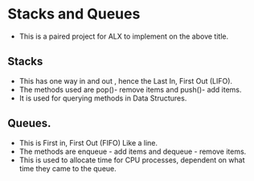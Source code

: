 # Stacks and Queues
- This is a paired project for ALX to implement on the above title.

## Stacks
- This has one way in and out , hence the Last In, First Out (LIFO).
- The methods used are pop()- remove items and push()- add items.
- It is used for querying methods in Data Structures.

## Queues.
- This is First in, First Out (FIFO) Like a line.
- The methods are enqueue - add items and dequeue - remove items.
- This is used to allocate time for CPU processes, dependent on what time they came to the queue. 
